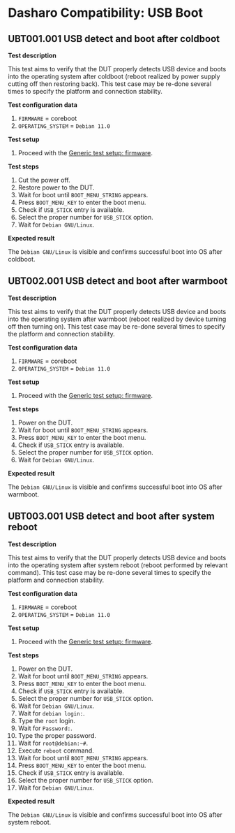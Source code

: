 # Dasharo Compatibility: USB Boot

## UBT001.001 USB detect and boot after coldboot

**Test description**

This test aims to verify that the DUT properly detects USB device and boots
into the operating system after coldboot (reboot realized by power supply
cutting off then restoring back). This test case may be re-done several times
to specify the platform and connection stability.

**Test configuration data**

1. `FIRMWARE` = coreboot
1. `OPERATING_SYSTEM` = `Debian 11.0`

**Test setup**

1. Proceed with the
    [Generic test setup: firmware](../../generic-test-setup/#firmware).

**Test steps**

1. Cut the power off.
2. Restore power to the DUT.
3. Wait for boot until `BOOT_MENU_STRING` appears.
4. Press `BOOT_MENU_KEY` to enter the boot menu.
5. Check if `USB_STICK` entry is available.
6. Select the proper number for `USB_STICK` option.
7. Wait for `Debian GNU/Linux`.

**Expected result**

The `Debian GNU/Linux` is visible and confirms successful boot into OS after
coldboot.

## UBT002.001 USB detect and boot after warmboot

**Test description**

This test aims to verify that the DUT properly detects USB device and boots
into the operating system after warmboot (reboot realized by device turning
off then turning on). This test case may be re-done several times to specify
the platform and connection stability.

**Test configuration data**

1. `FIRMWARE` = coreboot
1. `OPERATING_SYSTEM` = `Debian 11.0`

**Test setup**

1. Proceed with the
    [Generic test setup: firmware](../../generic-test-setup/#firmware).

**Test steps**

1. Power on the DUT.
2. Wait for boot until `BOOT_MENU_STRING` appears.
3. Press `BOOT_MENU_KEY` to enter the boot menu.
4. Check if `USB_STICK` entry is available.
5. Select the proper number for `USB_STICK` option.
6. Wait for `Debian GNU/Linux`.

**Expected result**

The `Debian GNU/Linux` is visible and confirms successful boot into OS after
warmboot.

## UBT003.001 USB detect and boot after system reboot

**Test description**

This test aims to verify that the DUT properly detects USB device and boots
into the operating system after system reboot (reboot performed by relevant
command). This test case may be re-done several times to specify the
platform and connection stability.

**Test configuration data**

1. `FIRMWARE` = coreboot
1. `OPERATING_SYSTEM` = `Debian 11.0`

**Test setup**

1. Proceed with the
    [Generic test setup: firmware](../../generic-test-setup/#firmware).

**Test steps**

1. Power on the DUT.
2. Wait for boot until `BOOT_MENU_STRING` appears.
3. Press `BOOT_MENU_KEY` to enter the boot menu.
4. Check if `USB_STICK` entry is available.
5. Select the proper number for `USB_STICK` option.
6. Wait for `Debian GNU/Linux`.
7. Wait for `debian login:`.
8. Type the `root` login.
9. Wait for `Password:`.
10. Type the proper password.
11. Wait for `root@debian:~#`.
12. Execute `reboot` command.
13. Wait for boot until `BOOT_MENU_STRING` appears.
14. Press `BOOT_MENU_KEY` to enter the boot menu.
15. Check if `USB_STICK` entry is available.
16. Select the proper number for `USB_STICK` option.
17. Wait for `Debian GNU/Linux`.

**Expected result**

The `Debian GNU/Linux` is visible and confirms successful boot into OS after
system reboot.
